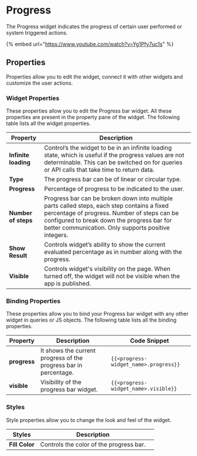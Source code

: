 # Progress

The Progress widget indicates the progress of certain user performed or system triggered actions.

{% embed url="https://www.youtube.com/watch?v=Yg1Pfy7uc1s" %}

## Properties

Properties allow you to edit the widget, connect it with other widgets and customize the user actions.

### Widget Properties

These properties allow you to edit the Progress bar widget. All these properties are present in the property pane of the widget. The following table lists all the widget properties.

| Property             | Description                                                                                                                                                                                                                                      |
| -------------------- | ------------------------------------------------------------------------------------------------------------------------------------------------------------------------------------------------------------------------------------------------ |
| **Infinite loading** | Control’s the widget to be in an infinite loading state, which is useful if the progress values are not determinable. This can be switched on for queries or API calls that take time to return data.                                            |
| **Type**             | The progress bar can be of linear or circular type.                                                                                                                                                                                              |
| **Progress**         | Percentage of progress to be indicated to the user.                                                                                                                                                                                              |
| **Number of steps**  | Progress bar can be broken down into multiple parts called steps, each step contains a fixed percentage of progress. Number of steps can be configured to break down the progress bar for better communication. Only supports positive integers. |
| **Show Result**      | Controls widget’s ability to show the current evaluated percentage as in number along with the progress.                                                                                                                                         |
| **Visible**          | Controls widget's visibility on the page. When turned off, the widget will not be visible when the app is published.                                                                                                                             |

### Binding Properties

These properties allow you to bind your Progress bar widget with any other widget in queries or JS objects. The following table lists all the binding properties.

| Property     | Description                                                      | Code Snippet                          |
| ------------ | ---------------------------------------------------------------- | ------------------------------------- |
| **progress** | It shows the current progress of the progress bar in percentage. | `{{<progress-widget_name>.progress}}` |
| **visible**  | Visibility of the progress bar widget.                           | `{{<progress-widget_name>.visible}}`  |

### Styles&#x20;

Style properties allow you to change the look and feel of the widget.

| Styles         | Description                             |   |
| -------------- | --------------------------------------- | - |
| **Fill Color** | Controls the color of the progress bar. |   |
